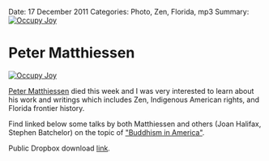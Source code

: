 Date: 17 December 2011
Categories: Photo, Zen, Florida, mp3
Summary:[<img src="/attachments/peter-matthiessen.jpg" alt="Occupy Joy"/>](http://scott-martin.com/attachments/peter-matthiessen.jpg)


# Peter Matthiessen

[<img src="/attachments/peter-matthiessen.jpg" alt="Occupy Joy"/>](http://scott-martin.com/attachments/peter-matthiessen.jpg)

[Peter Matthiessen](http://en.wikipedia.org/wiki/Peter_Matthiessen) died this week and I was very interested to learn about his work and writings which includes Zen, Indigenous American rights, and Florida frontier history.

Find linked below some talks by both Matthiessen and others (Joan Halifax, Stephen Batchelor) on the topic of ["Buddhism in America"](http://www.urbandharma.org/udharma6/bavol1.html).

Public Dropbox download [link](https://www.dropbox.com/home/Public/Buddhism%20in%20America%20%28MP3%2024%29#/Public/Buddhism%20in%20America%20%28MP3%2024%29:::).